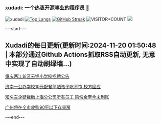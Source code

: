 ### xudadi: 一个热衷开源事业的程序员 👋

![xudadi](https://github-readme-stats-git-masterorgs-github-readme-stats-team.vercel.app/api?username=xudadi)
[![Top Langs](https://github-readme-stats.vercel.app/api/top-langs/?username=xudadi)](https://github.com/anuraghazra/github-readme-stats)
[![GitHub Streak](https://streak-stats.demolab.com?user=xudadi&locale=zh_Hans)](https://git.io/streak-stats)
![VISITOR+COUNT](https://komarev.com/ghpvc/?username=xudadi&label=VISITOR+COUNT)
![](https://raw.githubusercontent.com/xudadi/xudadi/main/assets/github-contribution-grid-snake.svg)


---start---

## Xudadi的每日更新(更新时间:2024-11-20 01:50:48 | 本部分通过Github Actions抓取RSS自动更新, 无意中实现了自动刷绿墙...)

[重庆两江新区云锦小学校招聘公告](https://www.gongkaoleida.com/article/2199873)

[济南一公办学校10元配餐简陋孩子吃不饱 校方回应](https://m.163.com/news/article/JHCN25QM053469LG.html)

[知名车企疑裁撤上海分公司所有员工 赔偿金至今未到账](https://m.163.com/news/article/JHCM9E0G0512B07B.html)

[广州将在全市收购90平以下存量房](https://m.163.com/news/article/JHC3K1QM0534A4SC.html)

---end---
